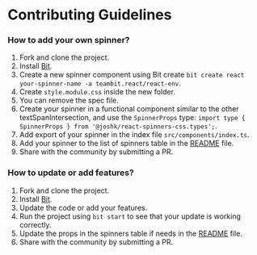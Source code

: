 # Contributing Guidelines

### How to add your own spinner?

1. Fork and clone the project.
2. Install [Bit](https://bit.dev/docs/getting-started/installing-bit/installing-bit).
3. Create a new spinner component using Bit create `bit create react your-spinner-name -a teambit.react/react-env`.
4. Create `style.module.css` inside the new folder.
5. You can remove the spec file.
6. Create your spinner in a functional component similar to the other textSpanIntersection, and use the `SpinnerProps` type: `import type { SpinnerProps } from '@joshk/react-spinners-css.types';`.
7. Add export of your spinner in the index file `src/components/index.ts`.
8. Add your spinner to the list of spinners table in the [README](README.md) file.
9. Share with the community by submitting a PR.

### How to update or add features?

1. Fork and clone the project.
2. Install [Bit](https://bit.dev/docs/getting-started/installing-bit/installing-bit).
3. Update the code or add your features.
4. Run the project using `bit start` to see that your update is working correctly.
5. Update the props in the spinners table if needs in the [README](README.md) file.
6. Share with the community by submitting a PR.

